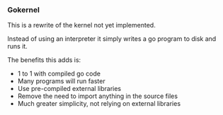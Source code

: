 ### Gokernel

This is a rewrite of the kernel not yet implemented.

Instead of using an interpreter it simply writes a go program to disk and runs it.

The benefits this adds is: 
- 1 to 1 with compiled go code
- Many programs will run faster
- Use pre-compiled external libraries
- Remove the need to import anything in the source files
- Much greater simplicity, not relying on external libraries